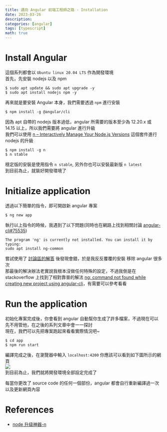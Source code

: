 ```yaml
---
title: 邁向 Angular 前端工程師之路 - Installation
date: 2023-03-26
description: 
categories: [angular]
tags: [typescript]
math: true
---
```


# Install Angular
這個系列都會以 `Ubuntu linux 20.04 LTS` 作為開發環境\
首先，先安裝 nodejs 以及 npm

```shell
$ sudo apt update && sudo apt upgrade -y
$ sudo apt install nodejs npm -y
```

再來就是要安裝 Angular 本身，我們需要透過 `npm` 進行安裝

```shell
$ npm install -g @angular/cli
```

因為 apt 自帶的 nodejs 版本過低，angular 所需要的版本至少為 12.20.x 或 14.15 以上，所以我們需要將 angular 進行升級\
我們可以使用 [n – Interactively Manage Your Node.js Versions](https://www.npmjs.com/package/n) 這個套件進行 nodejs 的升級

```shell
$ npm install -g n
$ n stable
```

穩定版的安裝是使用指令 `n stable`, 另外你也可以安裝最新版 `n latest`\
到目前為止，就裝好開發環境了

# Initialize application
透過以下簡單的指令，即可開啟新 angular 專案

```shell=1
$ ng new app
```

執行以上指令的時候，我遇到了以下問題(同時也在網路上找到相關討論 [angular-cli#75535](https://github.com/angular/angular-cli/issues/7735))

```
The program 'ng' is currently not installed. You can install it by typing:
sudo apt install ng-common
```

嘗試使用了 [討論區的解答](https://github.com/angular/angular-cli/issues/7735#issuecomment-345546822) 後發現會錯，於是我反反覆覆的安裝 移除 angular 很多次\
那最後的解決辦法老實說我根本沒做任何特殊的設定，不過我倒是在 stackoverflow 上找到了相對靠普的解法 [ng: command not found while creating new project using angular-cli](https://stackoverflow.com/a/47905173)，有需要可以參考看看

# Run the application
初始化專案完成後，你會看到 angular 自動幫你生成了許多檔案，不過現在可以先不用管他，在之後的系列文章中會一一探討\
現在，我們可以先把專案跑起來看看實際情況吧~

```shell=1
$ cd app
$ npm run start
```

編譯完成之後，在瀏覽器中輸入 `localhost:4200` 你應該可以看到如下圖所示的網頁\
![](https://angular.io/generated/images/guide/setup-local/app-works.png)\
到目前為止，我們就將開發環境全部設定完成了

每當你更改了 source code 的任何一個部份，angular 都會自行重新編譯過一次以及更新網頁內容

# References
+ [node 升级神器-n](https://www.jianshu.com/p/e3ca844d8d8c)

